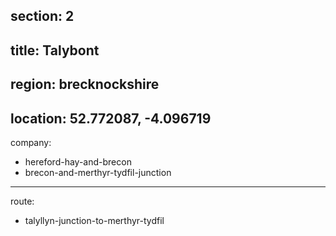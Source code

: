 section: 2
----
title: Talybont
----
region: brecknockshire
----
location: 52.772087, -4.096719
----
company:
- hereford-hay-and-brecon
- brecon-and-merthyr-tydfil-junction
----
route:
- talyllyn-junction-to-merthyr-tydfil
